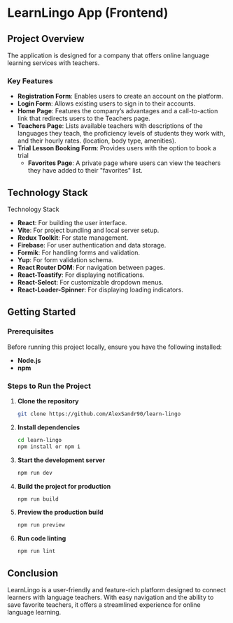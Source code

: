 # LearnLingo App (Frontend)

## Project Overview

The application is designed for a company that offers online language learning
services with teachers.

### Key Features

- **Registration Form**: Enables users to create an account on the platform.
- **Login Form**: Allows existing users to sign in to their accounts.
- **Home Page**: Features the company’s advantages and a call-to-action link
  that redirects users to the Teachers page.
- **Teachers Page**: Lists available teachers with descriptions of the languages
  they teach, the proficiency levels of students they work with, and their
  hourly rates. (location, body type, amenities).
- **Trial Lesson Booking Form**: Provides users with the option to book a trial
  - **Favorites Page**: A private page where users can view the teachers they
    have added to their "favorites" list.

## Technology Stack

Technology Stack

- **React**: For building the user interface.
- **Vite**: For project bundling and local server setup.
- **Redux Toolkit**: For state management.
- **Firebase**: For user authentication and data storage.
- **Formik**: For handling forms and validation.
- **Yup**: For form validation schema.
- **React Router DOM**: For navigation between pages.
- **React-Toastify**: For displaying notifications.
- **React-Select**: For customizable dropdown menus.
- **React-Loader-Spinner**: For displaying loading indicators.

## Getting Started

### Prerequisites

Before running this project locally, ensure you have the following installed:

- **Node.js**
- **npm**

### Steps to Run the Project

1. **Clone the repository**
   ```bash
   git clone https://github.com/AlexSandr90/learn-lingo
   ```
2. **Install dependencies**
   ```bash
   cd learn-lingo
   npm install or npm i
   ```
3. **Start the development server**
   ```bash
   npm run dev
   ```
4. **Build the project for production**
   ```bash
   npm run build
   ```
5. **Preview the production build**
   ```bash
   npm run preview
   ```
6. **Run code linting**
   ```bash
   npm run lint
   ```

## Conclusion

LearnLingo is a user-friendly and feature-rich platform designed to connect
learners with language teachers. With easy navigation and the ability to save
favorite teachers, it offers a streamlined experience for online language
learning.
